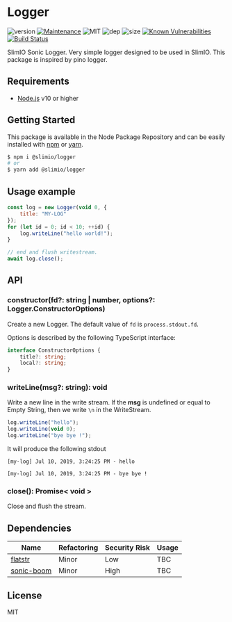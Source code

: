 # Logger
![version](https://img.shields.io/badge/dynamic/json.svg?url=https://raw.githubusercontent.com/SlimIO/logger/master/package.json&query=$.version&label=Version)
[![Maintenance](https://img.shields.io/badge/Maintained%3F-yes-green.svg)](https://github.com/SlimIO/logger/commit-activity)
![MIT](https://img.shields.io/github/license/mashape/apistatus.svg)
![dep](https://img.shields.io/david/SlimIO/logger)
![size](https://img.shields.io/github/languages/code-size/SlimIO/logger)
[![Known Vulnerabilities](https://snyk.io//test/github/SlimIO/logger/badge.svg?targetFile=package.json)](https://snyk.io//test/github/SlimIO/logger?targetFile=package.json)
[![Build Status](https://travis-ci.com/SlimIO/logger.svg?branch=master)](https://travis-ci.com/SlimIO/logger)

SlimIO Sonic Logger. Very simple logger designed to be used in SlimIO. This package is inspired by pino logger.

## Requirements
- [Node.js](https://nodejs.org/en/) v10 or higher

## Getting Started

This package is available in the Node Package Repository and can be easily installed with [npm](https://docs.npmjs.com/getting-started/what-is-npm) or [yarn](https://yarnpkg.com).

```bash
$ npm i @slimio/logger
# or
$ yarn add @slimio/logger
```

## Usage example
```js
const log = new Logger(void 0, {
    title: "MY-LOG"
});
for (let id = 0; id < 10; ++id) {
    log.writeLine("hello world!");
}

// end and flush writestream.
await log.close();
```

## API

### constructor(fd?: string | number, options?: Logger.ConstructorOptions)
Create a new Logger. The default value of `fd` is `process.stdout.fd`.

Options is described by the following TypeScript interface:
```ts
interface ConstructorOptions {
    title?: string;
    local?: string;
}
```

### writeLine(msg?: string): void
Write a new line in the write stream. If the **msg** is undefined or equal to Empty String, then we write `\n` in the WriteStream.

```js
log.writeLine("hello");
log.writeLine(void 0);
log.writeLine("bye bye !");
```

It will produce the following stdout
```
[my-log] Jul 10, 2019, 3:24:25 PM - hello

[my-log] Jul 10, 2019, 3:24:25 PM - bye bye !
```

### close(): Promise< void >
Close and flush the stream.

## Dependencies

|Name|Refactoring|Security Risk|Usage|
|---|---|---|---|
|[flatstr](https://github.com/davidmarkclements/flatstr#readme)|Minor|Low|TBC|
|[sonic-boom](https://github.com/mcollina/sonic-boom#readme)|Minor|High|TBC|


## License
MIT

